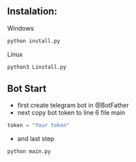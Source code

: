 ## Instalation:
Windows
```python
python install.py
```
Linux
```python
python3 Linstall.py
```
## Bot Start
- first create telegram bot in @BotFather
- next copy bot token to line 6 file main
```python
token = "Your token"
```
- and last step
```cmd
python main.py
```
